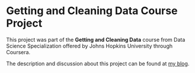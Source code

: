 # Getting and Cleaning Data Course Project

This project was part of the **Getting and Cleaning Data** course from Data Science Specialization offered by Johns Hopkins University through Coursera.

The description and discussion about this project can be found at [my blog](http://pbahr.github.io/projects/2015/08/23/cleaning_aggregating_sensor_data).